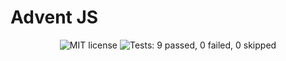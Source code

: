 # Advent JS

<p align="center">

<img src="https://img.shields.io/badge/license-MIT-green" alt="MIT license">

<img src="https://img.shields.io/badge/test-✔_9_|_✘_0_|_➟_0-brightgreen" alt="Tests: 9 passed, 0 failed, 0 skipped">

</p>
